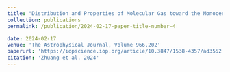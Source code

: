 ```yaml
---
title: "Distribution and Properties of Molecular Gas toward the Monoceros OB1 Region"
collection: publications
permalink: /publication/2024-02-17-paper-title-number-4

date: 2024-02-17
venue: 'The Astrophysical Journal, Volume 966,202'
paperurl: 'https://iopscience.iop.org/article/10.3847/1538-4357/ad3552'
citation: 'Zhuang et al. 2024'
---
```


<!-- The contents above will be part of a list of publications, if the user clicks the link for the publication than the contents of section will be rendered as a full page, allowing you to provide more information about the paper for the reader. When publications are displayed as a single page, the contents of the above "citation" field will automatically be included below this section in a smaller font. -->
